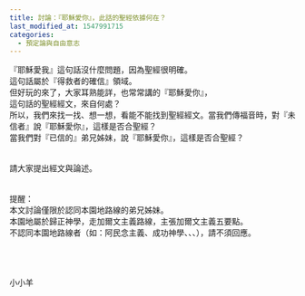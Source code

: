 ```yaml
---
title: 討論：『耶穌愛你』，此話的聖經依據何在？
last_modified_at: 1547991715
categories:
  - 預定論與自由意志
---
```


『耶穌愛我』這句話沒什麼問題，因為聖經很明確。<br>這句話屬於『得救者的確信』領域。<br>但好玩的來了，大家耳熟能詳，也常常講的『耶穌愛你』，<br>這句話的聖經經文，來自何處？<br>所以，我們來找一找、想一想，看能不能找到聖經經文。<!--more-->當我們傳福音時，對『未信者』說『耶穌愛你』，這樣是否合聖經？<br>當我們對『已信的』弟兄姊妹，說『耶穌愛你』，這樣是否合聖經？<br><br><br>請大家提出經文與論述。<br><br><br>提醒：<br>本文討論僅限於認同本園地路線的弟兄姊妹。<br>本園地屬於歸正神學，走加爾文主義路線，主張加爾文主義五要點。<br>不認同本園地路線者（如：阿民念主義、成功神學、、、），請不須回應。<br><br><br><br><br>小小羊<br><br>
